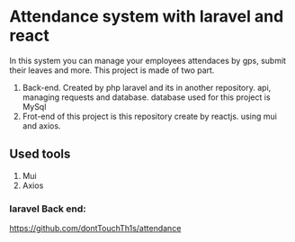 # Attendance system with laravel and react

In this system you can manage your employees attendaces by gps, submit their leaves and more.
This project is made of two part.
  1. Back-end. Created by php laravel and its in another repository. api, managing requests and database. database used for this project is MySql
  2. Frot-end of this project is this repository create by reactjs. using mui and axios.

## Used tools
  1. Mui
  2. Axios

### laravel Back end:
https://github.com/dontTouchTh1s/attendance
